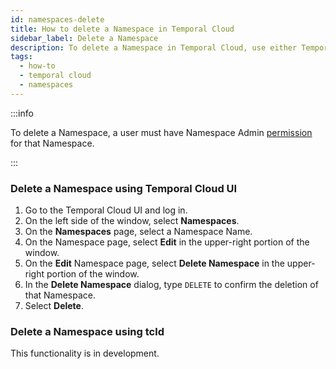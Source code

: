 ```yaml
---
id: namespaces-delete
title: How to delete a Namespace in Temporal Cloud
sidebar_label: Delete a Namespace
description: To delete a Namespace in Temporal Cloud, use either Temporal Cloud UI or tcld.
tags:
  - how-to
  - temporal cloud
  - namespaces
---
```


:::info

To delete a Namespace, a user must have Namespace Admin [permission](/cloud/#namespace-level-permissions) for that Namespace.

:::

### Delete a Namespace using Temporal Cloud UI

1. Go to the Temporal Cloud UI and log in.
1. On the left side of the window, select **Namespaces**.
1. On the **Namespaces** page, select a Namespace Name.
1. On the Namespace page, select **Edit** in the upper-right portion of the window.
1. On the **Edit** Namespace page, select **Delete Namespace** in the upper-right portion of the window.
1. In the **Delete Namespace** dialog, type `DELETE` to confirm the deletion of that Namespace.
1. Select **Delete**.

### Delete a Namespace using tcld

This functionality is in development.
